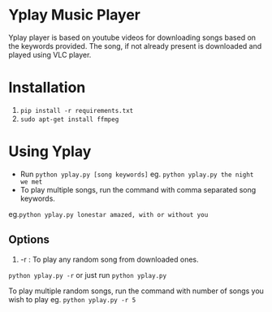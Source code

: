 # Yplay Music Player

Yplay player is based on youtube videos for downloading songs based on the keywords provided. The song, if not already present is downloaded and played using VLC player.

# Installation
1. ```pip install -r requirements.txt```
2. ```sudo apt-get install ffmpeg```

# Using Yplay
- Run ```python yplay.py [song keywords]``` eg. ```python yplay.py the night we met```
- To play multiple songs, run the command with comma separated song keywords. 

eg.```python yplay.py lonestar amazed, with or without you```

## Options
1. -r : To play any random song from downloaded ones.

```python yplay.py -r``` or just run ```python yplay.py```

To play multiple random songs, run the command with number of songs you wish to play eg. ```python yplay.py -r 5```

